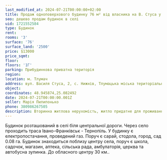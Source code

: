 ```yaml
---
last_modified_at: 2024-07-21T00:00:00+02:00
title: Продаж одноповерхового будинку 76 м² від власника на В. Стуса у с. Нижнів
seo: дешево продам будинок в селі
uid: 1721552584
type: Будинок
rent:
rooms: '3'
surface: '76'
surface_land: '2500'
price: $13000
price_sqmt:
floor:
floors: '1Г'
parking: Прибудинкова приватна територія
region:
location: м. Тлумач
address: вул. Василя Стуса, 2, с. Нижнів, Тлумацька міська територіальна громада
object:
coordinates: 48.945874,25.082492
date: 2024-07-21T00:00:00.001Z
seller: Марія Пилипонько
phone: 380986267505
description: Вторинна житлова нерухомість, житло придатне для проживання
---
```


Будинок розташований в селі біля центральної дороги. Через село проходить траса Iвано-Франкiвськ - Тернопiль. У будинку є електропостачання, проведений газ. Поруч є сарай, стодола, город, сад 0.08 га. Будинок знаходиться поблизу центру села, поруч є школа, садочок, магазин, аптека, сільська рада, амбулаторія, церква та автобусна зупинка. До обласного центру 30 км..
